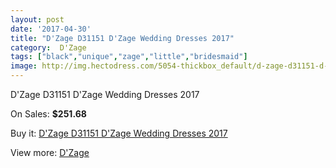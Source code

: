 ```yaml
---
layout: post
date: '2017-04-30'
title: "D'Zage D31151 D'Zage Wedding Dresses 2017"
category:  D'Zage
tags: ["black","unique","zage","little","bridesmaid"]
image: http://img.hectodress.com/5054-thickbox_default/d-zage-d31151-d-zage-wedding-dresses-2013.jpg
---
```

D'Zage D31151 D'Zage Wedding Dresses 2017

On Sales: **$251.68**
<a href="https://www.hectodress.com/-d-zage/2560-d-zage-d31151-d-zage-wedding-dresses-2013.html"><amp-img layout="responsive" width="600" height="600" src="//img.hectodress.com/5054-thickbox_default/d-zage-d31151-d-zage-wedding-dresses-2013.jpg" alt="D'Zage D31151 D'Zage Wedding Dresses 2017 0" /></a>
<a href="https://www.hectodress.com/-d-zage/2560-d-zage-d31151-d-zage-wedding-dresses-2013.html"><amp-img layout="responsive" width="600" height="600" src="//img.hectodress.com/5055-thickbox_default/d-zage-d31151-d-zage-wedding-dresses-2013.jpg" alt="D'Zage D31151 D'Zage Wedding Dresses 2017 1" /></a>

Buy it: [D'Zage D31151 D'Zage Wedding Dresses 2017](https://www.hectodress.com/-d-zage/2560-d-zage-d31151-d-zage-wedding-dresses-2013.html "D'Zage D31151 D'Zage Wedding Dresses 2017")

View more: [ D'Zage](https://www.hectodress.com/44--d-zage " D'Zage")